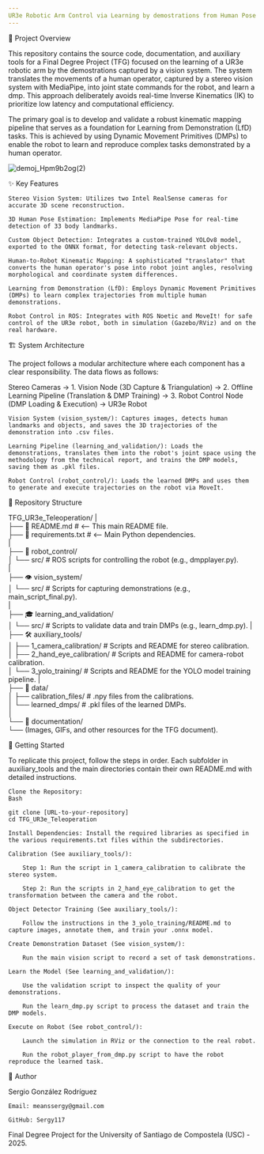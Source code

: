 ```yaml
---
UR3e Robotic Arm Control via Learning by demostrations from Human Pose Estimation
---
```

📖 Project Overview

This repository contains the source code, documentation, and auxiliary tools for a Final Degree Project (TFG) focused on the learning of a UR3e robotic arm by the demostrations captured by a vision system. The system translates the movements of a human operator, captured by a stereo vision system with MediaPipe, into joint state commands for the robot, and learn a dmp. This approach deliberately avoids real-time Inverse Kinematics (IK) to prioritize low latency and computational efficiency.

The primary goal is to develop and validate a robust kinematic mapping pipeline that serves as a foundation for Learning from Demonstration (LfD) tasks. This is achieved by using Dynamic Movement Primitives (DMPs) to enable the robot to learn and reproduce complex tasks demonstrated by a human operator.

![demoj_Hpm9b2og(2)](https://github.com/user-attachments/assets/9c0ac0f2-b11f-49a4-9c66-77ac8f5d0a7b)

✨ Key Features

    Stereo Vision System: Utilizes two Intel RealSense cameras for accurate 3D scene reconstruction.

    3D Human Pose Estimation: Implements MediaPipe Pose for real-time detection of 33 body landmarks.

    Custom Object Detection: Integrates a custom-trained YOLOv8 model, exported to the ONNX format, for detecting task-relevant objects.

    Human-to-Robot Kinematic Mapping: A sophisticated "translator" that converts the human operator's pose into robot joint angles, resolving morphological and coordinate system differences.

    Learning from Demonstration (LfD): Employs Dynamic Movement Primitives (DMPs) to learn complex trajectories from multiple human demonstrations.

    Robot Control in ROS: Integrates with ROS Noetic and MoveIt! for safe control of the UR3e robot, both in simulation (Gazebo/RViz) and on the real hardware.

🏗️ System Architecture

The project follows a modular architecture where each component has a clear responsibility. The data flows as follows:

Stereo Cameras → 1. Vision Node (3D Capture & Triangulation) → 2. Offline Learning Pipeline (Translation & DMP Training) → 3. Robot Control Node (DMP Loading & Execution) → UR3e Robot

    Vision System (vision_system/): Captures images, detects human landmarks and objects, and saves the 3D trajectories of the demonstration into .csv files.

    Learning Pipeline (learning_and_validation/): Loads the demonstrations, translates them into the robot's joint space using the methodology from the technical report, and trains the DMP models, saving them as .pkl files.

    Robot Control (robot_control/): Loads the learned DMPs and uses them to generate and execute trajectories on the robot via MoveIt.

📁 Repository Structure

TFG_UR3e_Teleoperation/ 
|       
├── 📄 README.md              # <-- This main README file.      
├── 📄 requirements.txt        # <-- Main Python dependencies.      
|   
├── 🤖 robot_control/   
│   └── src/                 # ROS scripts for controlling the robot (e.g., dmpplayer.py).  
|                  
├── 👁️ vision_system/   
│   └── src/                 # Scripts for capturing demonstrations (e.g., main_script_final.py).   
|                               
├── 🎓 learning_and_validation/                     
│   └── src/                 # Scripts to validate data and train DMPs (e.g., learn_dmp.py).
|                                       
├── 🛠️ auxiliary_tools/                    
│   ├── 1_camera_calibration/  # Scripts and README for stereo calibration.             
│   ├── 2_hand_eye_calibration/ # Scripts and README for camera-robot calibration.              
│   └── 3_yolo_training/     # Scripts and README for the YOLO model training pipeline.
|                                                                                               
├── 📂 data/    
│   ├── calibration_files/   # .npy files from the calibrations.                    
│   └── learned_dmps/        # .pkl files of the learned DMPs.          
│                                                                           
└── 📝 documentation/       
    └── (Images, GIFs, and other resources for the TFG document).   

🚀 Getting Started

To replicate this project, follow the steps in order. Each subfolder in auxiliary_tools and the main directories contain their own README.md with detailed instructions.

    Clone the Repository:
    Bash

    git clone [URL-to-your-repository]
    cd TFG_UR3e_Teleoperation

    Install Dependencies: Install the required libraries as specified in the various requirements.txt files within the subdirectories.

    Calibration (See auxiliary_tools/):

        Step 1: Run the script in 1_camera_calibration to calibrate the stereo system.

        Step 2: Run the scripts in 2_hand_eye_calibration to get the transformation between the camera and the robot.

    Object Detector Training (See auxiliary_tools/):

        Follow the instructions in the 3_yolo_training/README.md to capture images, annotate them, and train your .onnx model.

    Create Demonstration Dataset (See vision_system/):

        Run the main vision script to record a set of task demonstrations.

    Learn the Model (See learning_and_validation/):

        Use the validation script to inspect the quality of your demonstrations.

        Run the learn_dmp.py script to process the dataset and train the DMP models.

    Execute on Robot (See robot_control/):

        Launch the simulation in RViz or the connection to the real robot.

        Run the robot_player_from_dmp.py script to have the robot reproduce the learned task.

👤 Author

Sergio González Rodríguez

    Email: meanssergy@gmail.com

    GitHub: Sergy117

Final Degree Project for the University of Santiago de Compostela (USC) - 2025.
